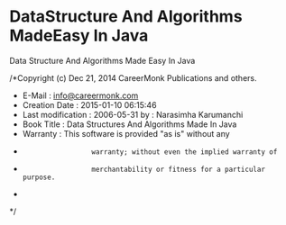DataStructure And Algorithms
     MadeEasy In Java
========================================

Data Structure And Algorithms Made Easy In Java

/*Copyright (c) Dec 21, 2014 CareerMonk Publications and others.
 * E-Mail           	: info@careermonk.com 
 * Creation Date    	: 2015-01-10 06:15:46 
 * Last modification	: 2006-05-31 
               by		: Narasimha Karumanchi 
 * Book Title			: Data Structures And Algorithms Made In Java
 * Warranty         	: This software is provided "as is" without any 
 * 						warranty; without even the implied warranty of 
 * 						merchantability or fitness for a particular purpose. 
 * 
 */